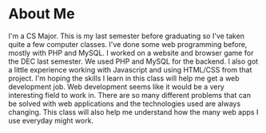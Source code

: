 # About Me

I'm a CS Major. This is my last semester before graduating so I've taken quite a few computer classes. I've done some web programming before, mostly with PHP and MySQL. I worked on a website and browser game for the DEC last semester. We used PHP and MySQL for the backend. I also got a little experience working with Javascript and using HTML/CSS from that project. 
I'm hoping the skills I learn in this class will help me get a web development job. Web development seems like it would be a very interesting field to work in. There are so many different problems that can be solved with web applications and the technologies used are always changing. This class will also help me understand how the many web apps I use everyday might work. 
